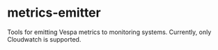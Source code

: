 # metrics-emitter

Tools for emitting Vespa metrics to monitoring systems. Currently, only Cloudwatch is supported.
